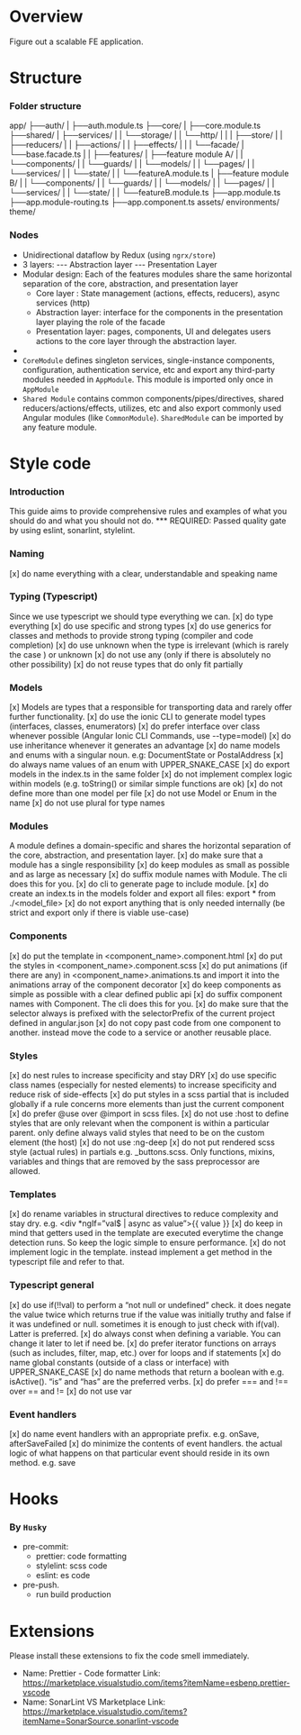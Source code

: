 # Overview

Figure out a scalable FE application.

# Structure

### Folder structure

app/
├──auth/
| ├──auth.module.ts
├──core/
| ├──core.module.ts
├──shared/
| ├──services/
| | └──storage/
| | └──http/
| |
| ├──store/
| | ├──reducers/
| | ├──actions/
| | ├──effects/
| |
| └──facade/
| └──base.facade.ts
| |
├──features/
| ├──feature module A/
| | └──components/
| | └──guards/
| | └──models/
| | └──pages/
| | └──services/
| | └──state/
| | └──featureA.module.ts
| ├──feature module B/
| | └──components/
| | └──guards/
| | └──models/
| | └──pages/
| | └──services/
| | └──state/
| | └──featureB.module.ts
├──app.module.ts
├──app.module-routing.ts
├──app.component.ts
assets/
environments/
theme/

### Nodes

- Unidirectional dataflow by Redux (using `ngrx/store`)
- 3 layers: --- Abstraction layer --- Presentation Layer
- Modular design: Each of the features modules share the same horizontal separation of the core, abstraction, and presentation layer
  - Core layer : State management (actions, effects, reducers), async services (http)
  - Abstraction layer: interface for the components in the presentation layer playing the role of the facade
  - Presentation layer: pages, components, UI and delegates users actions to the core layer through the abstraction layer.
-
- `CoreModule` defines singleton services, single-instance components, configuration, authentication service, etc and export any third-party modules needed in `AppModule`. This module is imported only once in `AppModule`
- `Shared Module` contains common components/pipes/directives, shared reducers/actions/effects, utilizes, etc and also export commonly used Angular modules (like `CommonModule`). `SharedModule` can be imported by any feature module.

# Style code

### Introduction

This guide aims to provide comprehensive rules and examples of what you should do and what you should not do.
\*\*\* REQUIRED: Passed quality gate by using eslint, sonarlint, stylelint.

### Naming

[x] do name everything with a clear, understandable and speaking name

### Typing (Typescript)

Since we use typescript we should type everything we can.
[x] do type everything
[x] do use specific and strong types
[x] do use generics for classes and methods to provide strong typing (compiler and code completion)
[x] do use unknown when the type is irrelevant (which is rarely the case ) or unknown
[x] do not use any (only if there is absolutely no other possibility)
[x] do not reuse types that do only fit partially

### Models

[x] Models are types that a responsible for transporting data and rarely offer further functionality.
[x] do use the ionic CLI to generate model types (interfaces, classes, enumerators)
[x] do prefer interface over class whenever possible (Angular Ionic CLI Commands, use --type=model)
[x] do use inheritance whenever it generates an advantage
[x] do name models and enums with a singular noun. e.g: DocumentState or PostalAddress
[x] do always name values of an enum with UPPER_SNAKE_CASE
[x] do export models in the index.ts in the same folder
[x] do not implement complex logic within models (e.g. toString() or similar simple functions are ok)
[x] do not define more than one model per file
[x] do not use Model or Enum in the name
[x] do not use plural for type names

### Modules

A module defines a domain-specific and shares the horizontal separation of the core, abstraction, and presentation layer.
[x] do make sure that a module has a single responsibility
[x] do keep modules as small as possible and as large as necessary
[x] do suffix module names with Module. The cli does this for you.
[x] do cli to generate page to include module.
[x] do create an index.ts in the models folder and export all files: export \* from ./<model_file>
[x] do not export anything that is only needed internally (be strict and export only if there is viable use-case)

### Components

[x] do put the template in <component_name>.component.html
[x] do put the styles in <component_name>.component.scss
[x] do put animations (if there are any) in <component_name>.animations.ts and import it into the animations array of the component
decorator
[x] do keep components as simple as possible with a clear defined public api
[x] do suffix component names with Component. The cli does this for you.
[x] do make sure that the selector always is prefixed with the selectorPrefix of the current project defined in angular.json
[x] do not copy past code from one component to another. instead move the code to a service or another reusable place.

### Styles

[x] do nest rules to increase specificity and stay DRY
[x] do use specific class names (especially for nested elements) to increase specificity and reduce risk of side-effects
[x] do put styles in a scss partial that is included globally if a rule concerns more elements than just the current component
[x] do prefer @use over @import in scss files.
[x] do not use :host to define styles that are only relevant when the component is within a particular parent. only define always valid styles that
need to be on the custom element (the host)
[x] do not use :ng-deep
[x] do not put rendered scss style (actual rules) in partials e.g. \_buttons.scss. Only functions, mixins, variables and things that are removed
by the sass preprocessor are allowed.

### Templates

[x] do rename variables in structural directives to reduce complexity and stay dry. e.g. <div \*ngIf=”val$ | async as value”>{{
value }}</div>
[x] do keep in mind that getters used in the template are executed everytime the change detection runs. So keep the logic simple to ensure
performance.
[x] do not implement logic in the template. instead implement a get method in the typescript file and refer to that.

### Typescript general

[x] do use if(!!val) to perform a “not null or undefined” check. it does negate the value twice which returns true if the value was initially truthy
and false if it was undefined or null. sometimes it is enough to just check with if(val). Latter is preferred.
[x] do always const when defining a variable. You can change it later to let if need be.
[x] do prefer iterator functions on arrays (such as includes, filter, map, etc.) over for loops and if statements
[x] do name global constants (outside of a class or interface) with UPPER_SNAKE_CASE
[x] do name methods that return a boolean with <verb><Adjective> e.g. isActive(). “is” and “has” are the preferred verbs.
[x] do prefer === and !== over == and !=
[x] do not use var

### Event handlers

[x] do name event handlers with an appropriate prefix. e.g. onSave, afterSaveFailed
[x] do minimize the contents of event handlers. the actual logic of what happens on that particular event should reside in its own method. e.g. save

# Hooks

### By `Husky`

- pre-commit:
  - prettier: code formatting
  - stylelint: scss code
  - eslint: es code
- pre-push.
  - run build production

# Extensions

Please install these extensions to fix the code smell immediately.

- Name: Prettier - Code formatter
  Link: https://marketplace.visualstudio.com/items?itemName=esbenp.prettier-vscode
- Name: SonarLint
  VS Marketplace Link: https://marketplace.visualstudio.com/items?itemName=SonarSource.sonarlint-vscode
